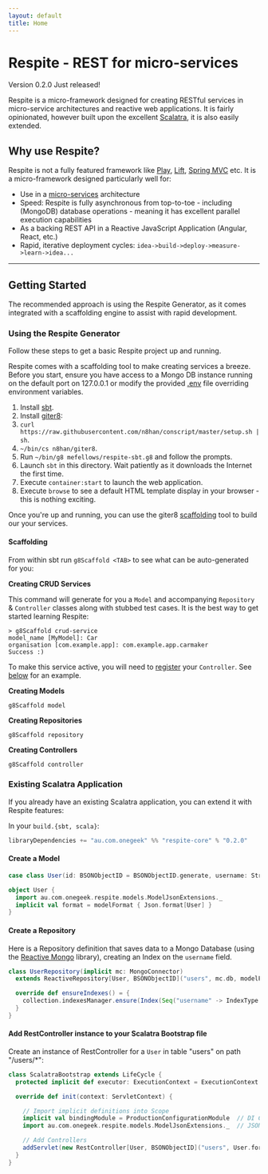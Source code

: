 ```yaml
---
layout: default
title: Home
---
```


# Respite - REST for micro-services

<p class="message">
  Version 0.2.0 Just released!
</p>

Respite is a micro-framework designed for creating RESTful services in micro-service architectures and reactive web applications. It is fairly opinionated, however built upon the excellent [Scalatra](http://www.scalatra.org/), it is also easily extended.

## Why use Respite?

Respite is not a fully featured framework like [Play](https://www.playframework.com/), [Lift](http://liftweb.net/), [Spring MVC](http://projects.spring.io/spring-framework/) etc. It is a micro-framework designed particularly well for:

* Use in a [micro-services](http://martinfowler.com/articles/microservices.html) architecture
* Speed: Respite is fully asynchronous from top-to-toe - including (MongoDB) database operations - meaning it has excellent parallel execution capabilities
* As a backing REST API in a Reactive JavaScript Application (Angular, React, etc.)
* Rapid, iterative deployment cycles: `idea->build->deploy->measure->learn->idea...`

<hr/>

## Getting Started

<p class="message">
  The recommended approach is using the Respite Generator, as it comes integrated with a scaffolding engine to assist with rapid development.
</p>

### Using the Respite Generator

Follow these steps to get a basic Respite project up and running.

Respite comes with a scaffolding tool to make creating services a breeze. Before you start, ensure you have access to a Mongo DB instance running on the default port on 127.0.0.1 or modify the provided [.env](https://github.com/mefellows/sbt-dotenv) file overriding environment variables.

1. Install [sbt](http://www.scala-sbt.org/release/tutorial/Setup.html).
2. Install [giter8](https://github.com/n8han/giter8#installation):
  1. `curl https://raw.githubusercontent.com/n8han/conscript/master/setup.sh | sh`.
  2. `~/bin/cs n8han/giter8`.
3. Run `~/bin/g8 mefellows/respite-sbt.g8` and follow the prompts.
4. Launch `sbt` in this directory. Wait patiently as it downloads the Internet the first time.
5. Execute `container:start` to launch the web application.
6. Execute `browse` to see a default HTML template display in your browser - this is nothing exciting.

Once you're up and running, you can use the giter8 [scaffolding](https://github.com/n8han/giter8#scaffolding-plugin) tool to build our your services.

#### Scaffolding

From within sbt run `g8Scaffold <TAB>` to see what can be auto-generated for you:

**Creating CRUD Services**

This command will generate for you a `Model` and accompanying `Repository` & `Controller` classes along with stubbed test cases. It is the best way to get started learning Respite:

```
> g8Scaffold crud-service
model_name [MyModel]: Car
organisation [com.example.app]: com.example.app.carmaker
Success :)
```

To make this service active, you will need to [register](/routing/#register) your `Controller`. See [below](/#register) for an example.

**Creating Models**

`g8Scaffold model`

**Creating Repositories**

`g8Scaffold repository`

**Creating Controllers**

`g8Scaffold controller`

### Existing Scalatra Application

If you already have an existing Scalatra application, you can extend it with Respite features:

In your ```build.{sbt, scala}```:

```scala
libraryDependencies += "au.com.onegeek" %% "respite-core" % "0.2.0"
```

#### Create a Model

```scala
case class User(id: BSONObjectID = BSONObjectID.generate, username: String, firstName: String) extends Model[BSONObjectID]

object User {
  import au.com.onegeek.respite.models.ModelJsonExtensions._
  implicit val format = modelFormat { Json.format[User] }
}
```

#### Create a Repository

Here is a Repository definition that saves data to a Mongo Database (using the [Reactive Mongo](http://reactivemongo.org/) library), creating an Index on the ```username``` field.

```scala
class UserRepository(implicit mc: MongoConnector)
  extends ReactiveRepository[User, BSONObjectID]("users", mc.db, modelFormatForMongo {Json.format[User]}, ReactiveMongoFormats.objectIdFormats) {

  override def ensureIndexes() = {
    collection.indexesManager.ensure(Index(Seq("username" -> IndexType.Ascending), name = Some("keyFieldUniqueIdx"), unique = true, sparse = true))
  }
}
```

<a id="#register"> </a>
#### Add RestController instance to your Scalatra Bootstrap file

Create an instance of RestController for a ```User``` in table "users" on path "/users/*":

```scala
class ScalatraBootstrap extends LifeCycle {
  protected implicit def executor: ExecutionContext = ExecutionContext.global

  override def init(context: ServletContext) {

    // Import implicit definitions into Scope
    implicit val bindingModule = ProductionConfigurationModule  // DI Configuration object
    import au.com.onegeek.respite.models.ModelJsonExtensions._  // JSON extensions

    // Add Controllers
    addServlet(new RestController[User, BSONObjectID]("users", User.format, new UserRepository), "/users/*")
  }
}
```